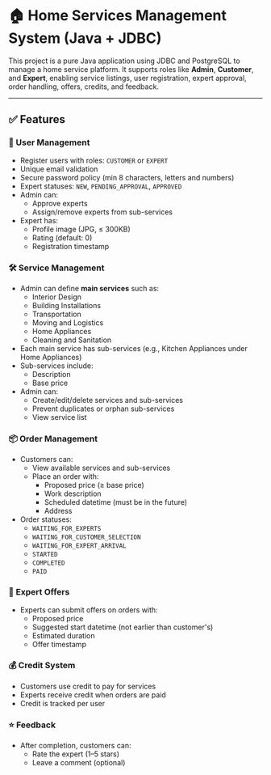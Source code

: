 # 🏠 Home Services Management System (Java + JDBC)

This project is a pure Java application using JDBC and PostgreSQL to manage a home service platform. It supports roles like **Admin**, **Customer**, and **Expert**, enabling service listings, user registration, expert approval, order handling, offers, credits, and feedback.

---

## ✅ Features

### 👤 User Management
- Register users with roles: `CUSTOMER` or `EXPERT`
- Unique email validation
- Secure password policy (min 8 characters, letters and numbers)
- Expert statuses: `NEW`, `PENDING_APPROVAL`, `APPROVED`
- Admin can:
    - Approve experts
    - Assign/remove experts from sub-services
- Expert has:
    - Profile image (JPG, ≤ 300KB)
    - Rating (default: 0)
    - Registration timestamp

### 🛠 Service Management
- Admin can define **main services** such as:
    - Interior Design
    - Building Installations
    - Transportation
    - Moving and Logistics
    - Home Appliances
    - Cleaning and Sanitation
- Each main service has sub-services (e.g., Kitchen Appliances under Home Appliances)
- Sub-services include:
    - Description
    - Base price
- Admin can:
    - Create/edit/delete services and sub-services
    - Prevent duplicates or orphan sub-services
    - View service list

### 📦 Order Management
- Customers can:
    - View available services and sub-services
    - Place an order with:
        - Proposed price (≥ base price)
        - Work description
        - Scheduled datetime (must be in the future)
        - Address
- Order statuses:
    - `WAITING_FOR_EXPERTS`
    - `WAITING_FOR_CUSTOMER_SELECTION`
    - `WAITING_FOR_EXPERT_ARRIVAL`
    - `STARTED`
    - `COMPLETED`
    - `PAID`

### 💬 Expert Offers
- Experts can submit offers on orders with:
    - Proposed price
    - Suggested start datetime (not earlier than customer's)
    - Estimated duration
    - Offer timestamp

### 💰 Credit System
- Customers use credit to pay for services
- Experts receive credit when orders are paid
- Credit is tracked per user

### ⭐ Feedback
- After completion, customers can:
    - Rate the expert (1–5 stars)
    - Leave a comment (optional)

